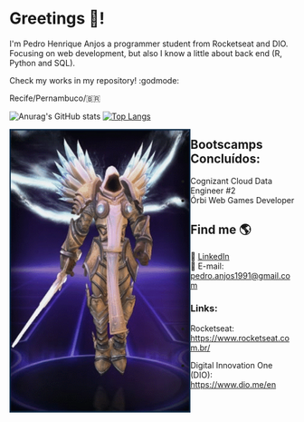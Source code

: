 # Greetings 👋! 
I'm Pedro Henrique Anjos a programmer student from Rocketseat and DIO.
Focusing on web development, but also I know a little about back end (R, Python and SQL).


Check my works in my repository! :godmode:

Recife/Pernambuco/:brazil:


![Anurag's GitHub stats](https://github-readme-stats.vercel.app/api?username=Yenjix&show_icons=true&theme=dark)
[![Top Langs](https://github-readme-stats.vercel.app/api/top-langs/?username=Yenjix&layout=compact&langs_count=8)](https://github.com/anuraghazra/github-readme-stats)


<p>
   <img align="left" src="https://github.com/Yenjix/Yenjix/blob/main/tyrael.gif" width="320" height="500"/>
</p>

## Bootscamps Concluídos:
- Cognizant Cloud Data Engineer #2
- Órbi Web Games Developer

## Find me 🌎
💼 [LinkedIn](https://www.linkedin.com/in/igor-d-9119b8104)\
:speech_balloon: E-mail: pedro.anjos1991@gmail.com

### Links:
- Rocketseat: https://www.rocketseat.com.br/
- Digital Innovation One (DIO): https://www.dio.me/en



   <!--
<a href="URL_REDIRECT" target="blank"><img align="center" src="URL_TO_YOUR_IMAGE" height="100" /></a>
**Yenjix/Yenjix** is a ✨ _special_ ✨ repository because its `README.md` (this file) appears on your GitHub profile.

Here are some ideas to get you started:

- 🔭 I’m currently working on ...
- 🌱 I’m currently learning ...
- 👯 I’m looking to collaborate on ...
- 🤔 I’m looking for help with ...
- 💬 Ask me about ...
- 📫 How to reach me: ...
- 😄 Pronouns: ...
- ⚡ Fun fact: ...
-->
